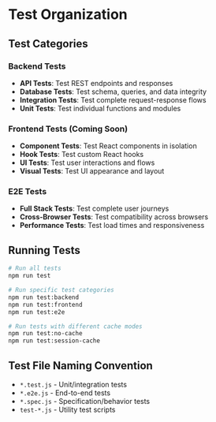 # Test Organization

## Test Categories

### Backend Tests
- **API Tests**: Test REST endpoints and responses
- **Database Tests**: Test schema, queries, and data integrity  
- **Integration Tests**: Test complete request-response flows
- **Unit Tests**: Test individual functions and modules

### Frontend Tests (Coming Soon)
- **Component Tests**: Test React components in isolation
- **Hook Tests**: Test custom React hooks
- **UI Tests**: Test user interactions and flows
- **Visual Tests**: Test UI appearance and layout

### E2E Tests
- **Full Stack Tests**: Test complete user journeys
- **Cross-Browser Tests**: Test compatibility across browsers
- **Performance Tests**: Test load times and responsiveness

## Running Tests

```bash
# Run all tests
npm run test

# Run specific test categories
npm run test:backend
npm run test:frontend  
npm run test:e2e

# Run tests with different cache modes
npm run test:no-cache
npm run test:session-cache
```

## Test File Naming Convention

- `*.test.js` - Unit/integration tests
- `*.e2e.js` - End-to-end tests  
- `*.spec.js` - Specification/behavior tests
- `test-*.js` - Utility test scripts